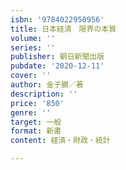 ```yaml
---
isbn: '9784022950956'
title: 日本経済　限界の本質
volume: ''
series: ''
publisher: 朝日新聞出版
pubdate: '2020-12-11'
cover: ''
author: 金子勝／著
description: ''
price: '850'
genre: ''
target: 一般
format: 新書
content: 経済・財政・統計

---
```

